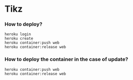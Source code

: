 # Tikz

### How to deploy?

```
heroku login
heroku create
heroku container:push web
heroku container:release web
```

### How to deploy the container in the case of update?
```
heroku container:push web
heroku container:release web
```
